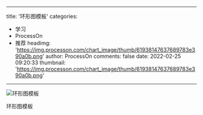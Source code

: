 
---
title: '环形图模板'
categories: 
 - 学习
 - ProcessOn
 - 推荐
headimg: 'https://img.processon.com/chart_image/thumb/61938147637689783e390a0b.png'
author: ProcessOn
comments: false
date: 2022-02-25 09:20:33
thumbnail: 'https://img.processon.com/chart_image/thumb/61938147637689783e390a0b.png'
---

<div>   
<img class="thumb" alt="环形图模板" src="https://img.processon.com/chart_image/thumb/61938147637689783e390a0b.png" referrerpolicy="no-referrer">
<p>环形图模板</p>  
</div>
            